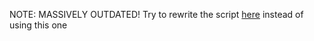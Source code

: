 NOTE: MASSIVELY OUTDATED! Try to rewrite the script [here](https://github.com/peter1357908/cs330e-diplomacy-grading-script) instead of using this one